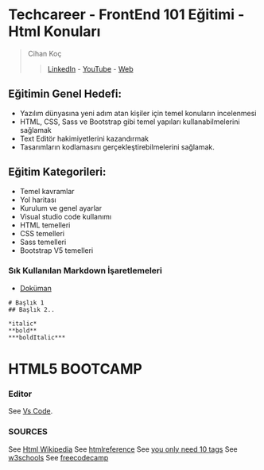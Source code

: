 # Techcareer - FrontEnd 101 Eğitimi - Html Konuları
> Cihan Koç
> > [LinkedIn](https://www.linkedin.com/in/cihankoc/) - [YouTube](https://www.youtube.com/cihankoc41/?sub_confirmation=1
) - [Web](https://cihankoc.com.tr/)

## Eğitimin Genel Hedefi:
* Yazılım dünyasına yeni adım atan kişiler için temel konuların incelenmesi
* HTML, CSS, Sass ve Bootstrap gibi temel yapıları kullanabilmelerini sağlamak
* Text Editör hakimiyetlerini kazandırmak
* Tasarımların kodlamasını gerçekleştirebilmelerini sağlamak.

## Eğitim Kategorileri:
- Temel kavramlar
- Yol haritası
- Kurulum ve genel ayarlar
- Visual studio code kullanımı
- HTML temelleri
- CSS temelleri
- Sass temelleri
- Bootstrap V5 temelleri

### Sık Kullanılan Markdown İşaretlemeleri 
- [Doküman](https://commonmark.org/help/)
```
# Başlık 1
## Başlık 2.. 

*italic* 
**bold**
***boldItalic***

```


# HTML5 BOOTCAMP
 
### Editor
See [Vs Code](https://code.visualstudio.com/).

### SOURCES
See [Html Wikipedia](https://tr.wikipedia.org/wiki/HTML)
See [htmlreference](https://htmlreference.io/)
See [you only need 10 tags](http://www.99lime.com/_bak/topics/you-only-need-10-tags/)
See [w3schools](https://www.w3schools.com/)
See [freecodecamp](https://www.freecodecamp.org/)
